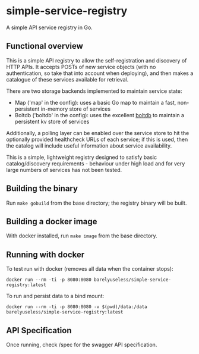 # simple-service-registry
A simple API service registry in Go.

## Functional overview
This is a simple API registry to allow the self-registration and discovery of HTTP APIs.  It accepts POSTs of new service objects (with no authentication, so take that into account when deploying), and then makes a catalogue of these services available for retrieval.

There are two storage backends implemented to maintain service state:
 - Map ('map' in the config): uses a basic Go map to maintain a fast, non-persistent in-memory store of services
 - Boltdb ('boltdb' in the config): uses the excellent [boltdb](https://github.com/boltdb/bolt) to maintain a persistent kv store of services

 Additionally, a polling layer can be enabled over the service store to hit the optionally provided healthcheck URLs of each service; if this is used, then the catalog will include useful information about service availability.

This is a simple, lightweight registry designed to satisfy basic catalog/discovery requirements - behaviour under high load and for very large numbers of services has not been tested.

## Building the binary
Run `make gobuild` from the base directory; the registry binary will be built.

## Building a docker image
With docker installed, run `make image` from the base directory.

## Running with docker
To test run with docker (removes all data when the container stops):

`docker run --rm -ti -p 8080:8080 barelyuseless/simple-service-registry:latest`

To run and persist data to a bind mount:

`docker run --rm -ti -p 8080:8080 -v $(pwd)/data:/data barelyuseless/simple-service-registry:latest`

## API Specification
Once running, check /spec for the swagger API specification.
